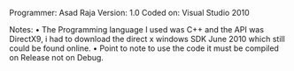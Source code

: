 Programmer: Asad Raja
Version: 1.0
Coded on: Visual Studio 2010


Notes:
•	The Programming language I used was C++ and the API was DirectX9, i had to download the direct x windows SDK June 2010 which still could be found online.
•	Point to note to use the code it must be compiled on Release not on Debug.
